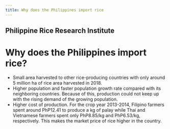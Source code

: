```yaml
---
title: Why does the Philippines import rice
---
```


## Philippine Rice Research Institute

# Why does the Philippines import rice?


 - Small area harvested to other rice-producing countries with only around 5 million ha of rice area harvested in 2018.
 - Higher population and faster population growth rate compared with its neighboring countries.  Because of this, production could not keep up with the rising demand of the growing population.
 - Higher cost of production. For the crop year 2013-2014, Filipino farmers spent around PhP12.41 to produce a kg of palay while Thai and Vietnamese farmers spent only PhP8.85/kg and PhP6.53/kg, respectively. This makes the market price of rice higher in the country.
